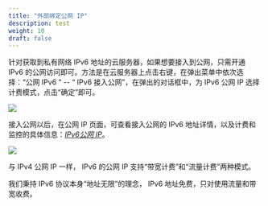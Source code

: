 ```yaml
---
title: "外部绑定公网 IP"
description: test
weight: 10
draft: false
---
```


针对获取到私有网络 IPv6 地址的云服务器，如果想要接入到公网，只需开通 IPv6 的公网访问即可。方法是在云服务器上点击右键，在弹出菜单中依次选择：“公网 IPv6
” -- “ IPv6 接入公网”，在弹出的对话框中，为 IPv6 公网 IP 选择计费模式，点击“确定”即可。

![](../../../_images/log-ipv6-connect.png)

接入公网以后，在公网 IP 页面，可查看接入公网的 IPv6 地址详情，以及计费和监控的具体信息：[_IPv6公网 IP_](../ipv6_other_operation/)。

![](../../../_images/log-ipv6-eip.png)

与 IPv4 公网 IP 一样， IPv6 的公网 IP 支持“带宽计费”和“流量计费”两种模式。

我们秉持 IPv6 协议本身“地址无限”的理念， IPv6 地址免费，只对使用流量和带宽收费。


